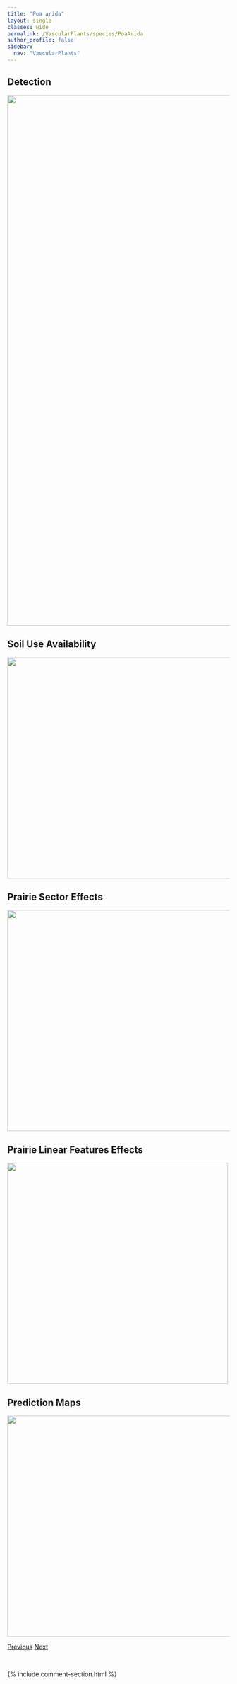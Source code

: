 ```yaml
---
title: "Poa arida"
layout: single
classes: wide
permalink: /VascularPlants/species/PoaArida
author_profile: false
sidebar:
  nav: "VascularPlants"
---
```


<h2>Detection</h2>

<a href="https://drive.google.com/uc?export=view&id=1LMvf_MwZSULNoTRtc_IYidESx5z1Z9L2">
<img src="https://drive.google.com/uc?export=view&id=1LMvf_MwZSULNoTRtc_IYidESx5z1Z9L2" height = "1200" width = "800">
</a>


<h2>Soil Use Availability</h2>

<a href="https://drive.google.com/uc?export=view&id=10LuCPEdJHpP1xYWknK9pdynDZ7HJ759E">
<img src="https://drive.google.com/uc?export=view&id=10LuCPEdJHpP1xYWknK9pdynDZ7HJ759E" height = "500" width = "1000">
</a>


<h2>Prairie Sector Effects</h2>

<a href="https://drive.google.com/uc?export=view&id=1t5EZvvSKC1Y_aeNtJGoUWqLMntR04iXn">
<img src="https://drive.google.com/uc?export=view&id=1t5EZvvSKC1Y_aeNtJGoUWqLMntR04iXn" height = "500" width = "1000">
</a>


<h2>Prairie Linear Features Effects</h2>

<a href="https://drive.google.com/uc?export=view&id=1VpGHpouVGmPiZj33KB07v2AmiA1KM-0X">
<img src="https://drive.google.com/uc?export=view&id=1VpGHpouVGmPiZj33KB07v2AmiA1KM-0X" height = "500" width = "500">
</a>


<h2>Prediction Maps</h2>

<a href="https://drive.google.com/uc?export=view&id=1n5jHWKoYqfvI7TiTRSmeiWr1_RyWxslb">
<img src="https://drive.google.com/uc?export=view&id=1n5jHWKoYqfvI7TiTRSmeiWr1_RyWxslb" height = "500" width = "1000">
</a>


<a href="/DevelopmentWebsite/VascularPlants/species/PoaArctica" class="pagination--pager" title="Poa arctica">Previous</a> <a href="/DevelopmentWebsite/VascularPlants/species/PoaCompressa" class="pagination--pager" title="Poa compressa">Next</a>

<p>&nbsp;</p>

{% include comment-section.html %}
